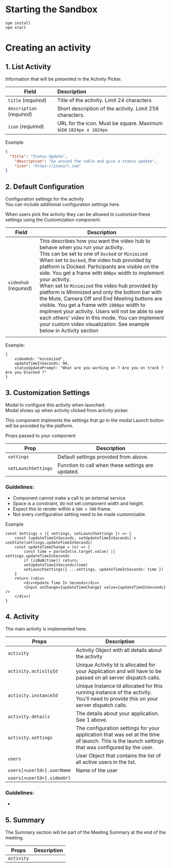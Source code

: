 # Starting the Sandbox
```
npm install 
npm start
```

# Creating an activity 

## 1. List Activity
Information that will be presented in the Activity Picker.

| Field                      | Description                                                  |
| -------------------------- | :----------------------------------------------------------- |
| `title` (_required_)       | Title of the activity. Limit 24 characters                   |
| `description` (_required_) | Short description of the activity. Limit 256 characters.     |
| `icon` (_required_)        | URL for the icon. Must be square. Maximum size `1024px x 1024px` |

Example

```json
{
  "title": "Status Update",
	"description": "Go around the table and give a status update",
	"icon": "https://iconurl.com"
}
```

## 2. Default Configuration 
Configuration settings for the activity <br/>You can include additional configuration settings here. <br/>

When users pick the activity they can be allowed to customize these settings using the Customization component. 

| Field                   | Description                                                  |
| ----------------------- | ------------------------------------------------------------ |
| `videohub` (_required_) | This describes how you want the video hub to behave when you run your activity. <br/> This can be set to one of `Docked` or `Minimized`<br/>When set to `Docked`, the video hub provided by platform is Docked. Participants are visible on the side. You get a frame with `800px` width to implement your activity. <br/>When set to `Minimized` the video hub provided by platform is Minimized and only the bottom bar with the Mute, Camera Off and End Meeting buttons are visible. You get a frame with `1080px` width to implment your activity. Users will not be able to see each others' video in this mode. You can implement your custom video visualization. See example below in Activity section |
|                         |                                                              |

Example: 

```
{
    videoHub: "minimized",
    updateTimeInSeconds: 90,
    statusUpdatePrompt: "What are you working on ? Are you on track ? Are you blocked ?"
}
```



## 3. Customization Settings

Modal to configure this activity when launched. <br/>Modal shows up when activity clicked from activity picker. 

This component implments the settings that go in the modal 
Launch button will be provided by the platform. 

Props passed to your component 

| Prop                | Description                                       |
| ------------------- | ------------------------------------------------- |
| `settings`          | Default settings provided from above.             |
| `setLaunchSettings` | Function to call when these settings are updated. |

### Guidelines: 
* Component cannot make a call to an external service 
* Space is a constraint, do not set component width and height. 
* Expect this to render within a `500 x 500` frame. 
* Not every configuration setting need to be made customizable. 

Example

```
const Settings = ({ settings, setLaunchSettings }) => {
    const [updateTimeInSeconds, setUpdateTimeInSeconds] = useState(settings.updateTimeInSeconds)
    const updateTimeChange = (e) => {
        const time = parseInt(e.target.value) || settings.updateTimeInSeconds
        if (isNaN(time)) return;
        setUpdateTimeInSeconds(time)
        setLaunchSettings({ ...settings, updateTimeInSeconds: time })
    }
    return (<div>
        <div>Update Time In Seconds</div>
        <Input onChange={updateTimeChange} value={updateTimeInSeconds} />
    </div>)
}
```

## 4. Activity 
The main activity is implemented here. 

| Props                      | Description                                                  |
| -------------------------- | ------------------------------------------------------------ |
| `activity`                 | Activity Object with all details about the activity          |
| `activity.activityId`      | Unique Activity Id is allocated for your Application and will have to be passed on all server dispatch calls. |
| `activity.instanceId`      | Unique Instance Id allocated for this running instance of the activity. You'll need to provide this on your server dispatch calls. |
| `activity.details`         | The details about your application. See 1 above.             |
| `activity.settings`        | The configuration settings for your application that was set at the time of launch. This is the launch settings that was configured by the user. |
| `users`                    | User Object that contains the list of all active users in the list. |
| `users[<userId>].userName` | Name of the user                                             |
| `users[<userId>].videoUrl` |                                                              |


### Guidelines:   
* 

## 5. Summary 

The Summary section will be part of the Meeting Summary at the end of the meeting. 

| Props      | Description |
| ---------- | ----------- |
| `activity` |             |

